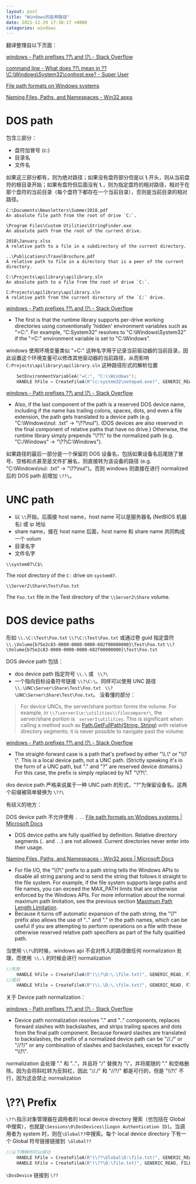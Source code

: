 ```yaml
---
layout: post
title: "Windows的各种路径"
date: 2021-12-29 17:30:17 +0800
categories: windows
---
```


翻译整理自以下页面：

[windows - Path prefixes \??\ and \\?\ - Stack Overflow](https://stackoverflow.com/questions/23041983/path-prefixes-and)

[command line - What does \??\ mean in \??\C:\Windows\System32\conhost.exe? - Super User](https://superuser.com/questions/810609/what-does-mean-in-c-windows-system32-conhost-exe)

[File path formats on Windows systems](https://docs.microsoft.com/en-us/dotnet/standard/io/file-path-formats#dos-device-paths)

[Naming Files, Paths, and Namespaces - Win32 apps](https://docs.microsoft.com/en-us/windows/win32/fileio/naming-a-file#win32-file-namespaces)

# DOS path

包含三部分：

- 盘符加冒号 (c:)
- 目录名
- 文件名

如果这三部分都有，则为绝对路径；如果没有盘符部分但是以 **\\** 开头，则从当前盘符的根目录开始；如果有盘符但后面没有 **\\** ，则为指定盘符的相对路径，相对于在那个盘符的当前目录（每个盘符下都存在一个当前目录），否则是当前目录的相对路径。
```
C:\Documents\Newsletters\Summer2018.pdf 
An absolute file path from the root of drive `C:`.

\Program Files\Custom Utilities\StringFinder.exe
An absolute path from the root of the current drive.

2018\January.xlsx
A relative path to a file in a subdirectory of the current directory.

..\Publications\TravelBrochure.pdf
A relative path to file in a directory that is a peer of the current directory.

C:\Projects\apilibrary\apilibrary.sln
An absolute path to a file from the root of drive `C:`.

C:Projects\apilibrary\apilibrary.sln
A relative path from the current directory of the `C:` drive.
```

[windows - Path prefixes \??\ and \\?\ - Stack Overflow](https://stackoverflow.com/questions/23041983/path-prefixes-and)
- The first is that the runtime library supports per-drive working directories using conventionally 'hidden' environment variables such as "=C:". For example, "C:System32" resolves to "C:\\Windows\\System32" if the "=C:" environment variable is set to "C:\\Windows".

windows 使用环境变量类似 "=C:" 这种名字用于记录当前驱动器的当前目录，因此设置这个环境变量可以修改其他驱动器的当前路径，从而影响 `C:Projects\apilibrary\apilibrary.sln` 这种路径形式的解析位置
```cpp
	SetEnvironmentVariableA("=C:", "C:\\Windows");
	HANDLE hFile = CreateFileA(R"(c:system32\notepad.exe)", GENERIC_READ, FILE_SHARE_READ, 0, OPEN_EXISTING, FILE_ATTRIBUTE_NORMAL, 0);
```

[windows - Path prefixes \??\ and \\?\ - Stack Overflow](https://stackoverflow.com/questions/23041983/path-prefixes-and)
- Also, if the last component of the path is a reserved DOS device name, including if the name has trailing colons, spaces, dots, and even a file extension, the path gets translated to a device path (e.g. "C:\\Windows\\nul: .txt" -> "\\??\\nul"). (DOS devices are also reserved in the final component of relative paths that have no drive.) Otherwise, the runtime library simply prepends "\\??\\" to the normalized path (e.g. "C:/Windows" -> "\\??\\C:\\Windows").

如果路径的最后一部分是一个保留的 DOS 设备名，包括如果设备名后尾随了冒号、空格和点甚至是文件扩展名，则直接转为该设备的路径 (e.g. "C:\\Windows\\nul: .txt" -> "\\??\\nul")。否则 windows 则直接在进行 normalized 后的 DOS path 前增加 `\??\`。
# UNC path

- 以 `\\`开始，后面接 host name，host name 可以是服务器名 (NetBIOS 机器名) 或 ip 地址
- share name，接在 host name 后面，host name 和 share name 共同构成一个 volum
- 目录名字
- 文件名字


`\\system07\C$\`

The root directory of the `C:` drive on `system07`.

`\\Server2\Share\Test\Foo.txt`

The `Foo.txt` file in the Test directory of the `\\Server2\Share` volume.

# DOS device paths

形如
`\\.\C:\Test\Foo.txt`   `\\?\C:\Test\Foo.txt`
或通过卷 guid 指定盘符
`\\.\Volume{b75e2c83-0000-0000-0000-602f00000000}\Test\Foo.txt` `\\?\Volume{b75e2c83-0000-0000-0000-602f00000000}\Test\Foo.txt`

DOS device path 包括：

- dos device path 指定符号 `\\.\` 或 ` \\?\`
- 一个指向目标设备符号链接 `\\?\C:\`。同样可以使用 UNC 路径` \\.\UNC\Server\Share\Test\Foo.txt ` ` \\?\UNC\Server\Share\Test\Foo.txt`。
    没看懂的部分：
> For device UNCs, the server/share portion forms the volume. For example, in `\\?\server1\e:\utilities\\filecomparer\`, the server/share portion is ` server1\utilities`. This is significant when calling a method such as [Path.GetFullPath(String, String)](https://docs.microsoft.com/en-us/dotnet/api/system.io.path.getfullpath#System_IO_Path_GetFullPath_System_String_System_String_) with relative directory segments; it is never possible to navigate past the volume.

[windows - Path prefixes \??\ and \\?\ - Stack Overflow](https://stackoverflow.com/questions/23041983/path-prefixes-and)
- The straight-forward case is a path that's prefixed by either "\\\\.\\" or "\\\\?\\". This is a local device path, not a UNC path. (Strictly speaking it's in the form of a UNC path, but "." and "?" are reserved device domains.) For this case, the prefix is simply replaced by NT "\\??\\".

dos device path 严格来说属于一种 UNC path 的形式，"?"为保留设备名。这两个前缀被简单替换为 `\??\`

有歧义的地方：

DOS device path 不允许使用 `.` `..`
[File path formats on Windows systems | Microsoft Docs](https://docs.microsoft.com/en-us/dotnet/standard/io/file-path-formats#dos-device-paths)
- DOS device paths are fully qualified by definition. Relative directory segments (`.` and `..`) are not allowed. Current directories never enter into their usage.

[Naming Files, Paths, and Namespaces - Win32 apps | Microsoft Docs](https://docs.microsoft.com/en-us/windows/win32/fileio/naming-a-file#win32-file-namespaces)
- For file I/O, the "\\\\?\\" prefix to a path string tells the Windows APIs to disable all string parsing and to send the string that follows it straight to the file system. For example, if the file system supports large paths and file names, you can exceed the MAX\_PATH limits that are otherwise enforced by the Windows APIs. For more information about the normal maximum path limitation, see the previous section [Maximum Path Length Limitation](#maximum-path-length-limitation).
- Because it turns off automatic expansion of the path string, the "\\?\" prefix also allows the use of ".." and "." in the path names, which can be useful if you are attempting to perform operations on a file with these otherwise reserved relative path specifiers as part of the fully qualified path.

当使用 `\\?\`的时候，windows api 不会对传入的路径做任何 normalization 处理，而使用` \\.\` 的时候会进行 normalization 
```cpp
//失败
	HANDLE hFile = CreateFileA(R"(\\?\D:\.\file.txt)", GENERIC_READ, FILE_SHARE_READ, 0, OPEN_EXISTING, FILE_ATTRIBUTE_NORMAL, 0);
//成功
	HANDLE hFile = CreateFileA(R"(\\.\D:\.\file.txt)", GENERIC_READ, FILE_SHARE_READ, 0, OPEN_EXISTING, FILE_ATTRIBUTE_NORMAL, 0);
```

关于 Device path normalization：

[windows - Path prefixes \??\ and \\?\ - Stack Overflow](https://stackoverflow.com/questions/23041983/path-prefixes-and)
- Device path normalization resolves "." and ".." components, replaces forward slashes with backslashes, and strips trailing spaces and dots from the final path component. Because forward slashes are translated to backslashes, the prefix of a normalized device path can be "//./" or "//?/" or any combination of slashes and backslashes, except for exactly "\\\\?\\".

normalization 会处理 "." 和 ".."，并且将 "/" 替换为 "\\"，并将尾随的 "." 和空格删除。因为会将斜杠转为反斜杠，因此 "//./" 和 "//?/" 都是可行的，但是 "\\\\?\\" 不行，因为这会禁止 normalization

# \\??\ Prefix

`\??\`指示对象管理器在调用者的 local device directory 搜索（也包括在 Global 中搜索），也就是` \Sessions\0\DosDevices\[Logon Authentication ID] `。当调用者为 system 时，则在` \Global?? `中搜索。每个 local device directory 下有一个 Global 符号链接链接到` \Global??`

```cpp
//以下两种均可以成功
	HANDLE hFile = CreateFileA(R"(\??\Global\D:\file.txt)", GENERIC_READ, FILE_SHARE_READ, 0, OPEN_EXISTING, FILE_ATTRIBUTE_NORMAL, 0);
	HANDLE hFile = CreateFileA(R"(\??\D:\file.txt)", GENERIC_READ, FILE_SHARE_READ, 0, OPEN_EXISTING, FILE_ATTRIBUTE_NORMAL, 0);
```

`\DosDevice` 链接到 `\??`
